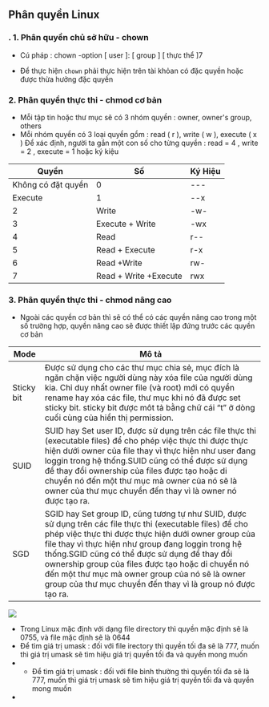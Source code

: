 

##  Phân quyền Linux


### . 1. Phân quyền chủ sở hữu - chown

- Cú pháp : chown -option [ user ]: [ group ] [ thực thể ]7

- Để thực hiện `chown`  phải thực hiện trên tài khỏan có đặc quyền hoặc được thừa hưởng đặc quyền

### 2. Phân quyền thực thi - chmod cơ bản

- Mỗi tập tin hoặc thư mục sẽ có 3 nhóm quyền : owner, owner's group, others
-  Mỗi nhóm quyền  có 3 loại quyền gồm : read ( r ), write ( w ), execute ( x ) 
  Để xác định, người ta gắn một con số cho từng quyền : read = 4 , write = 2  , execute = 1  hoặc ký kiệu
  
  |Quyền    |Số        |Ký Hiệu|
  |---------|----------|-------|
  |Không có đặt quyền| 0 | --- |
  |Execute | 1| --x|
  |2| 	Write |	-w- |
  |3 |	Execute + Write |	-wx |
  |4 |	Read |	r-- |
  |5 |	Read + Execute |	r-x |
  |6 | 	Read +Write |	rw- |
  |7 |	Read + Write +Execute |	rwx


### 3. Phân quyền thực thi - chmod nâng cao

- Ngoài các quyền cơ bản thì sẽ có thể có các quyền nâng cao trong một số trường hợp, quyền nâng cao sẽ được thiết lập đứng trước các quyền cơ bản 

|Mode|Mô tả|
|---|----|
|Sticky bit|Được sử dụng cho các thư mục chia sẻ, mục đích là ngăn chặn việc người dùng này xóa file của người dùng kia. Chỉ duy nhất owner file (và root) mới có quyền rename hay xóa các file, thư mục khi nó đã được set sticky bit. sticky bit được môt tả bằng chữ cái “t” ở dòng cuối cùng của hiển thị permission.|
|SUID|SUID hay Set user ID, được sử dụng trên các file thực thi (executable files) để cho phép việc thực thi được thực hiện dưới owner của file thay vì thực hiện như user đang loggin trong hệ thống.SUID cũng có thể được sử dụng để thay đổi ownership của files được tạo hoặc di chuyển nó đến một thư mục mà owner của nó sẽ là owner của thư mục chuyển đến thay vì là owner nó được tạo ra. |
|SGD|SGID hay Set group ID, cũng tương tự như SUID, được sử dụng trên các file thực thi (executable files) để cho phép việc thực thi được thực hiện dưới owner group của file thay vì thực hiện như group đang loggin trong hệ thống.SGID cũng có thể được sử dụng để thay đổi ownership group của files được tạo hoặc di chuyển nó đến một thư mục mà owner group của nó sẽ là owner group của thư mục chuyển đến thay vì là group nó được tạo ra.|

![](https://linuxnlenux.files.wordpress.com/2014/10/7db25-puis_0503.gif)


- Trong Linux mặc định với dạng file directory thì quyền mặc định sẽ là 0755, và file mặc định sẽ là 0644
- Để tìm giá trị umask : đối với file irectory thì quyền tối đa sẽ là 777, muốn thì giá trị umask sẽ tìm hiệu giá trị quyền tối đa và quyền mong muốn
- - Để tìm giá trị umask : đối với file  bình thường thì quyền tối đa sẽ là 777, muốn thì giá trị umask sẽ tìm hiệu giá trị quyền tối đa và quyền mong muốn
- 
